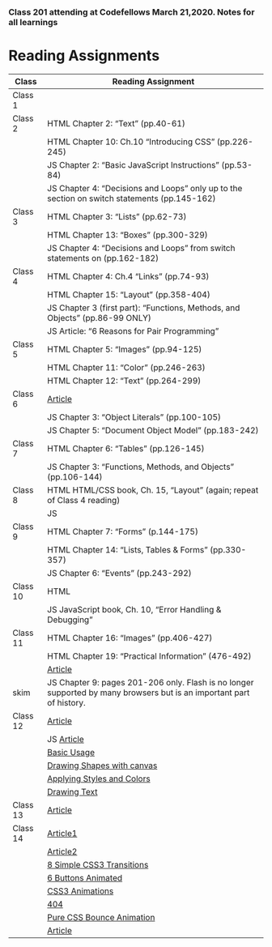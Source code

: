 ### Class 201 attending at Codefellows March 21,2020. Notes for all learnings

# Reading  Assignments

| Class    | Reading Assignment|
---------|----------------------
|Class 1  |
|Class 2  | HTML Chapter 2: “Text” (pp.40-61)
|         | HTML Chapter 10: Ch.10 “Introducing CSS” (pp.226-245)
|         | JS  Chapter 2: “Basic JavaScript Instructions” (pp.53-84)
|         | JS  Chapter 4: “Decisions and Loops” only up to the section on switch statements (pp.145-162)
|Class 3  | HTML Chapter 3: “Lists” (pp.62-73)
|         | HTML Chapter 13: “Boxes” (pp.300-329)
|         | JS  Chapter 4: “Decisions and Loops” from switch statements on (pp.162-182)
|Class 4  | HTML   Chapter 4: Ch.4 “Links” (pp.74-93)
|         | HTML Chapter 15: “Layout” (pp.358-404)
|         | JS Chapter 3 (first part): “Functions, Methods, and Objects” (pp.86-99 ONLY)
|         | JS Article: “6 Reasons for Pair Programming”
|Class 5  | HTML Chapter 5: “Images” (pp.94-125)
|         | HTML Chapter 11: “Color” (pp.246-263)
|         | HTML Chapter 12: “Text” (pp.264-299)
|Class 6  | [Article](http://simpleprogrammer.com/2013/07/15/understanding-the-problem-domain-is-the-hardest-part-of-programming)
|         | JS Chapter 3: “Object Literals” (pp.100-105)
|         | JS Chapter 5: “Document Object Model” (pp.183-242)
|Class 7  | HTML Chapter 6: “Tables” (pp.126-145)
|         | JS Chapter 3: “Functions, Methods, and Objects” (pp.106-144)
|Class 8  | HTML HTML/CSS book, Ch. 15, “Layout” (again; repeat of Class 4 reading)
|         | JS
|Class 9  | HTML Chapter 7: “Forms” (p.144-175)
|         | HTML Chapter 14: “Lists, Tables & Forms” (pp.330-357)
|         | JS Chapter 6: “Events” (pp.243-292)
|Class 10 | HTML
|         | JS JavaScript book, Ch. 10, “Error Handling & Debugging”
|Class 11 | HTML Chapter 16: “Images” (pp.406-427)
|         | HTML Chapter 19: “Practical Information” (476-492)
|        | [Article](https://developer.mozilla.org/en-US/docs/Learn/JavaScript/Client-side_web_APIs/Video_and_audio_APIs)
| skim   | JS Chapter 9: pages 201-206 only. Flash is no longer supported by many browsers but is an important part of history.
|Class 12 | [Article](https://www.webdesignerdepot.com/2013/11/easily-create-stunning-animated-charts-with-chart-js/)
|         | JS [Article](http://www.chartjs.org/docs/)
|         | [Basic Usage](https://developer.mozilla.org/en-US/docs/Web/API/Canvas_API/Tutorial/Basic_usage)
|         | [Drawing Shapes with canvas](https://developer.mozilla.org/en-US/docs/Web/API/Canvas_API/Tutorial/Drawing_shapes)
|         | [Applying Styles and Colors](https://developer.mozilla.org/en-US/docs/Web/API/Canvas_API/Tutorial/Applying_styles_and_colors)
|         | [Drawing Text](https://developer.mozilla.org/en-US/docs/Web/API/Canvas_API/Tutorial/Drawing_text)
|Class 13 | [Article](http://diveinto.html5doctor.com/storage.html)
|Class 14 | [Article1](https://www.google.com/amp/mobile.nytimes.com/2016/02/28/magazine/what-google-learned-from-its-quest-to-build-the-perfect-team.amp.html)
|         | [Article2](http://learn.shayhowe.com/advanced-html-css/css-transforms/)
|         | [8 Simple CSS3 Transitions](http://learn.shayhowe.com/advanced-html-css/transitions-animations/)
|         | [6 Buttons Animated](http://www.webdesignerdepot.com/2014/05/8-simple-css3-transitions-that-will-wow-your-users)
|         | [CSS3 Animations](http://codepen.io/retyui/pen/ByoaXV)
|         | [404](http://codepen.io/kieranfivestars/pen/MYdQxX)
|         | [Pure CSS Bounce Animation](http://codepen.io/dp_lewis/pen/gCfBv)
|         | [Article](https://www.google.com/amp/mobile.nytimes.com/2016/02/28/magazine/what-google-learned-from-its-quest-to-build-the-perfect-team.amp.html)
